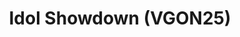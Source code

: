 ---
title: "Idol Showdown (VGON25)"
permalink: /events/vgon25/idols
game: "IDOLS"
game_name: "Idol Showdown"
event: "Vortex Gallery Online 2025"
layout: vgon25/game
---